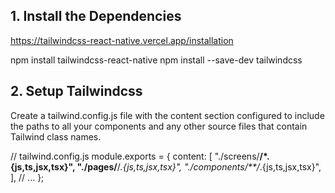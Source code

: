 ## 1. Install the Dependencies

https://tailwindcss-react-native.vercel.app/installation

npm install tailwindcss-react-native
npm install --save-dev tailwindcss

## 2. Setup Tailwindcss

Create a tailwind.config.js file with the content section configured to include the paths to all 
your components and any other source files that contain Tailwind class names.

// tailwind.config.js
module.exports = {
  content: [
    "./screens/**/*.{js,ts,jsx,tsx}",
    "./pages/**/*.{js,ts,jsx,tsx}",
    "./components/**/*.{js,ts,jsx,tsx}",
  ],
  // ...
};




